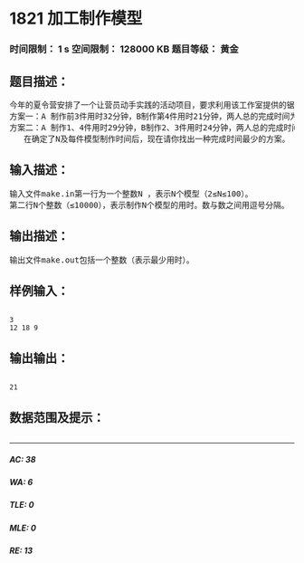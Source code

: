 # 1821 加工制作模型   
### 时间限制： 1 s     空间限制： 128000 KB     题目等级： 黄金  
## 题目描述：  

<pre>
今年的夏令营安排了一个让营员动手实践的活动项目，要求利用该工作室提供的锯床和材料在辅导老师的指导下加工制作出各种不同的模型。活动时两名营员组成一小组制作N个模型。制作每件模型需一定时间，且只能由一人完成。例如N=4时，四件模型完成的时间分别为：8，11，13，21分钟，此时二人有多种完成的方案：
方案一：A 制作前3件用时32分钟，B制作第4件用时21分钟，两人总的完成时间为32分钟；
方案二：A 制作1、4件用时29分钟，B制作2、3件用时24分钟，两人总的完成时间为29分钟。
   在确定了N及每件模型制作时间后，现在请你找出一种完成时间最少的方案。
</pre>
  
  
## 输入描述：  

<pre>
输入文件make.in第一行为一个整数N ，表示N个模型（2≤N≤100）。
第二行N个整数（≤10000），表示制作N个模型的用时。数与数之间用逗号分隔。
</pre>
  
  
## 输出描述：  

<pre>
输出文件make.out包括一个整数（表示最少用时）。
</pre>
  
  
## 样例输入：  

<pre><code>
3                            
12 18 9
</code></pre>
  
  
## 输出输出：  

<pre><code>
21
</code></pre>
  
  
## 数据范围及提示：  

<pre>
</pre>
  
  
***  

##### AC: 38  
##### WA: 6  
##### TLE: 0  
##### MLE: 0  
##### RE: 13  
